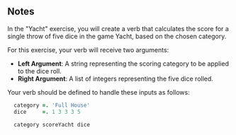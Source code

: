 ## Notes

In the "Yacht" exercise, you will create a verb that calculates the score for a single throw of five dice in the game Yacht, based on the chosen category.

For this exercise, your verb will receive two arguments:

- **Left Argument**: A string representing the scoring category to be applied to the dice roll.
- **Right Argument**: A list of integers representing the five dice rolled.

Your verb should be defined to handle these inputs as follows:

```j
  category =. 'Full House'
  dice     =. 1 3 3 3 5
  
  category scoreYacht dice
```
